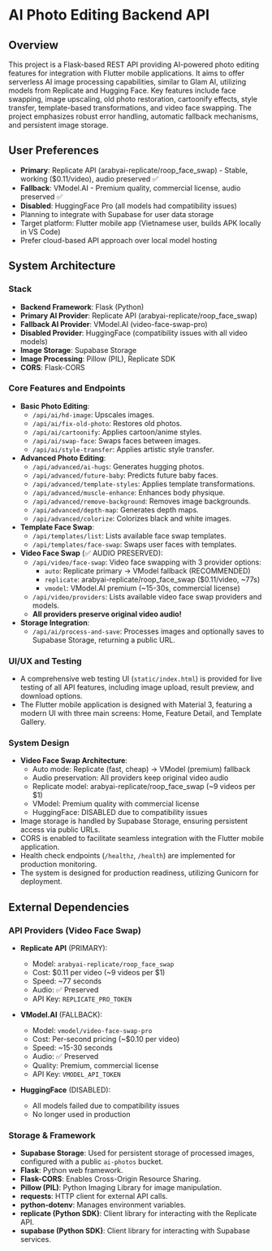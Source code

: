 # AI Photo Editing Backend API

## Overview
This project is a Flask-based REST API providing AI-powered photo editing features for integration with Flutter mobile applications. It aims to offer serverless AI image processing capabilities, similar to Glam AI, utilizing models from Replicate and Hugging Face. Key features include face swapping, image upscaling, old photo restoration, cartoonify effects, style transfer, template-based transformations, and video face swapping. The project emphasizes robust error handling, automatic fallback mechanisms, and persistent image storage.

## User Preferences
- **Primary**: Replicate API (arabyai-replicate/roop_face_swap) - Stable, working ($0.11/video), audio preserved ✅
- **Fallback**: VModel.AI - Premium quality, commercial license, audio preserved ✅
- **Disabled**: HuggingFace Pro (all models had compatibility issues)
- Planning to integrate with Supabase for user data storage
- Target platform: Flutter mobile app (Vietnamese user, builds APK locally in VS Code)
- Prefer cloud-based API approach over local model hosting

## System Architecture

### Stack
- **Backend Framework**: Flask (Python)
- **Primary AI Provider**: Replicate API (arabyai-replicate/roop_face_swap)
- **Fallback AI Provider**: VModel.AI (video-face-swap-pro)
- **Disabled Provider**: HuggingFace (compatibility issues with all video models)
- **Image Storage**: Supabase Storage
- **Image Processing**: Pillow (PIL), Replicate SDK
- **CORS**: Flask-CORS

### Core Features and Endpoints
- **Basic Photo Editing**:
    - `/api/ai/hd-image`: Upscales images.
    - `/api/ai/fix-old-photo`: Restores old photos.
    - `/api/ai/cartoonify`: Applies cartoon/anime styles.
    - `/api/ai/swap-face`: Swaps faces between images.
    - `/api/ai/style-transfer`: Applies artistic style transfer.
- **Advanced Photo Editing**:
    - `/api/advanced/ai-hugs`: Generates hugging photos.
    - `/api/advanced/future-baby`: Predicts future baby faces.
    - `/api/advanced/template-styles`: Applies template transformations.
    - `/api/advanced/muscle-enhance`: Enhances body physique.
    - `/api/advanced/remove-background`: Removes image backgrounds.
    - `/api/advanced/depth-map`: Generates depth maps.
    - `/api/advanced/colorize`: Colorizes black and white images.
- **Template Face Swap**:
    - `/api/templates/list`: Lists available face swap templates.
    - `/api/templates/face-swap`: Swaps user faces with templates.
- **Video Face Swap** (✅ AUDIO PRESERVED):
    - `/api/video/face-swap`: Video face swapping with 3 provider options:
      - `auto`: Replicate primary → VModel fallback (RECOMMENDED)
      - `replicate`: arabyai-replicate/roop_face_swap ($0.11/video, ~77s)
      - `vmodel`: VModel.AI premium (~15-30s, commercial license)
    - `/api/video/providers`: Lists available video face swap providers and models.
    - **All providers preserve original video audio!**
- **Storage Integration**:
    - `/api/ai/process-and-save`: Processes images and optionally saves to Supabase Storage, returning a public URL.

### UI/UX and Testing
- A comprehensive web testing UI (`static/index.html`) is provided for live testing of all API features, including image upload, result preview, and download options.
- The Flutter mobile application is designed with Material 3, featuring a modern UI with three main screens: Home, Feature Detail, and Template Gallery.

### System Design
- **Video Face Swap Architecture**:
  - Auto mode: Replicate (fast, cheap) → VModel (premium) fallback
  - Audio preservation: All providers keep original video audio
  - Replicate model: arabyai-replicate/roop_face_swap (~9 videos per $1)
  - VModel: Premium quality with commercial license
  - HuggingFace: DISABLED due to compatibility issues
- Image storage is handled by Supabase Storage, ensuring persistent access via public URLs.
- CORS is enabled to facilitate seamless integration with the Flutter mobile application.
- Health check endpoints (`/healthz`, `/health`) are implemented for production monitoring.
- The system is designed for production readiness, utilizing Gunicorn for deployment.

## External Dependencies

### API Providers (Video Face Swap)
- **Replicate API** (PRIMARY): 
  - Model: `arabyai-replicate/roop_face_swap`
  - Cost: $0.11 per video (~9 videos per $1)
  - Speed: ~77 seconds
  - Audio: ✅ Preserved
  - API Key: `REPLICATE_PRO_TOKEN`
  
- **VModel.AI** (FALLBACK):
  - Model: `vmodel/video-face-swap-pro`
  - Cost: Per-second pricing (~$0.10 per video)
  - Speed: ~15-30 seconds
  - Audio: ✅ Preserved
  - Quality: Premium, commercial license
  - API Key: `VMODEL_API_TOKEN`

- **HuggingFace** (DISABLED):
  - All models failed due to compatibility issues
  - No longer used in production

### Storage & Framework
- **Supabase Storage**: Used for persistent storage of processed images, configured with a public `ai-photos` bucket.
- **Flask**: Python web framework.
- **Flask-CORS**: Enables Cross-Origin Resource Sharing.
- **Pillow (PIL)**: Python Imaging Library for image manipulation.
- **requests**: HTTP client for external API calls.
- **python-dotenv**: Manages environment variables.
- **replicate (Python SDK)**: Client library for interacting with the Replicate API.
- **supabase (Python SDK)**: Client library for interacting with Supabase services.